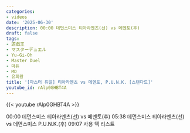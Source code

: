 ```yaml
---
categories:
- videos
date: '2025-06-30'
description: 00:00 데먼스미스 티아라멘츠(선) vs 메멘토(후)
draft: false
tags:
- 遊戯王
- マスターデュエル
- Yu-Gi-Oh
- Master Duel
- 마듀
- MD
- 유희왕
title: '[마스터 듀얼] 티아라멘츠 vs 메멘토, P.U.N.K. [스텐다드]'
youtube_id: rAlp0GHBT4A
---
```



{{< youtube rAlp0GHBT4A >}}

00:00 데먼스미스 티아라멘츠(선) vs 메멘토(후)
05:38 데먼스미스 티아라멘츠(선) vs 데먼스미스 P.U.N.K.(후)
09:07 사용 덱 리스트